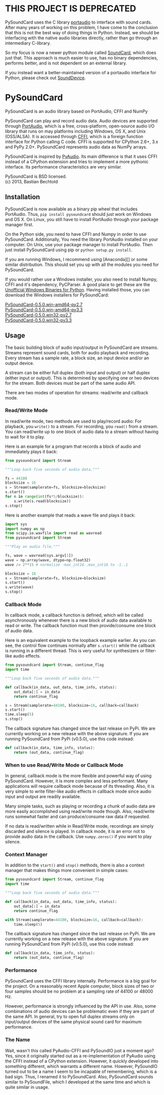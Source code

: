 THIS PROJECT IS DEPRECATED
==========================

PySoundCard uses the C library
[portaudio](http://www.portaudio.com) to interface with sound
cards. After many years of working on this problem, I have come
to the conclusion that this is not the best way of doing things
in Python. Instead, we should be interfacing with the native
audio libraries directly, rather than go through an intermediary
C-library.

So my focus is now a newer python module called
[SoundCard](https://github.com/bastibe/SoundCard), which does
just that. This approach is much easier to use, has no binary
dependencies, performs better, and is not dependent on an
external library.

If you instead want a better-maintained version of a portaudio
interface for Python, please check out
[SoundDevice](https://github.com/spatialaudio/python-sounddevice).

PySoundCard
===========

PySoundCard is an audio library based on PortAudio, CFFI and NumPy

PySoundCard can play and record audio data. Audio devices are supported
through [PortAudio][], which is a free, cross-platform, open-source audio
I/O library that runs on may platforms including Windows, OS X, and
Unix (OSS/ALSA). It is accessed through [CFFI][], which is a foreign
function interface for Python calling C code. CFFI is supported for
CPython 2.6+, 3.x and PyPy 2.0+. PySoundCard represents audio data as
NumPy arrays.

PySoundCard is inspired by [PyAudio][]. Its main difference is that it uses
CFFI instead of a CPython extension and tries to implement a more
pythonic interface. Its performance characteristics are very similar.

[PortAudio]: http://www.portaudio.com/
[CFFI]: http://cffi.readthedocs.org/
[PyAudio]: http://people.csail.mit.edu/hubert/pyaudio/

PySoundCard is BSD licensed.  
(c) 2013, Bastian Bechtold


Installation
-------------

PySoundCard is now available as a binary pip wheel that includes
PortAudio. Thus, `pip install pysoundcard` should just work on Windows
and OS X. On Linux, you still have to install PortAudio through your
package manager first.

On the Python side, you need to have CFFI and Numpy in order to use
PySoundCard. Additionally, You need the library PortAudio installed on
your computer. On Unix, use your package manager to install PortAudio.
Then just install PySoundCard using pip or `python setup.py install`.

If you are running Windows, I recommend using [Anaconda][] or some
similar distribution. This should set you up with all the modules you
need for PySoundCard.

If you would rather use a Windows installer, you also need to install
Numpy, CFFI and it's dependency, PyCParser. A good place to get these
are the [Unofficial Windows Binaries for Python][pybuilds]. Having
installed those, you can download the Windows installers for
PySoundCard:

[PySoundCard-0.5.0.win-amd64-py2.7](https://github.com/bastibe/PySoundCard/releases/download/0.5.0/PySoundCard-0.5.0.win-amd64-py2.7.exe)  
[PySoundCard-0.5.0.win-amd64-py3.3](https://github.com/bastibe/PySoundCard/releases/download/0.5.0/PySoundCard-0.5.0.win-amd64-py3.3.exe)  
[PySoundCard-0.5.0.win32-py2.7](https://github.com/bastibe/PySoundCard/releases/download/0.5.0/PySoundCard-0.5.0.win32-py2.7.exe)  
[PySoundCard-0.5.0.win32-py3.3](https://github.com/bastibe/PySoundCard/releases/download/0.5.0/PySoundCard-0.5.0.win32-py3.3.exe)

[WinPython]: https://www.continuum.io/downloads
[pybuilds]: http://www.lfd.uci.edu/~gohlke/pythonlibs/

Usage
-----

The basic building block of audio input/output in PySoundCard are
streams. Streams represent sound cards, both for audio playback and
recording. Every stream has a sample rate, a block size, an input
device and/or an output device.

A stream can be either full duplex (both input and output) or half
duplex (either input or output). This is determined by specifying one
or two devices for the stream. Both devices must be part of the same
audio API.

There are two modes of operation for streams: read/write and callback
mode.

### Read/Write Mode

In read/write mode, two methods are used to play/record audio: For
playback, you `write()` to a stream. For recording, you `read()`
from a stream. You can read/write up to one block of audio data to a
stream without having to wait for it to play.

Here is an example for a program that records a block of audio and
immediately plays it back:

```python
from pysoundcard import Stream

"""Loop back five seconds of audio data."""

fs = 44100
blocksize = 16
s = Stream(samplerate=fs, blocksize=blocksize)
s.start()
for n in range(int(fs*5/blocksize)):
    s.write(s.read(blocksize))
s.stop()
```

Here is another example that reads a wave file and plays it back:

```python
import sys
import numpy as np
from scipy.io.wavfile import read as wavread
from pysoundcard import Stream

"""Play an audio file."""

fs, wave = wavread(sys.argv[1])
wave = np.array(wave, dtype=np.float32)
wave /= 2**15 # normalize -max_int16..max_int16 to -1..1

blocksize = 16
s = Stream(samplerate=fs, blocksize=blocksize)
s.start()
s.write(wave)
s.stop()
```


### Callback Mode

In callback mode, a callback function is defined, which will be called
asynchronously whenever there is a new block of audio data available
to read or write. The callback function must then provide/consume one
block of audio data.

Here is an equivalent example to the loopback example earlier. As you
can see, the control flow continues normally after `s.start()` while
the callback is running in a different thread. This is very useful for
synthesizers or filter-like audio effects.

```python
from pysoundcard import Stream, continue_flag
import time

"""Loop back five seconds of audio data."""

def callback(in_data, out_data, time_info, status):
    out_data[:] = in_data
    return continue_flag

s = Stream(samplerate=44100, blocksize=16, callback=callback)
s.start()
time.sleep(5)
s.stop()
```

The callback signature has changed since the last release on
PyPi. We are currently working on a new release with the above
signature. If you are running PySoundCard from PyPi (v0.5.0), use this
code instead:


```python
def callback(in_data, time_info, status):
    return (out_data, continue_flag)
```


### When to use Read/Write Mode or Callback Mode

In general, callback mode is the more flexible and powerful way of
using PySoundCard. However, it is more complex and less performant.
Many applications will require callback mode because of its threading.
Also, it is very simple to write filter-like audio effects in callback
mode since audio input and output are readily available.

Many simple tasks, such as playing or recording a chunk of audio data
are more easily accomplished using read/write mode though. Also,
read/write runs somewhat faster and can produce/consume raw data if
requested.

If no data is read/written while in Read/Write mode, recordings are
simply discarded and silence is played. In callback mode, it is an
error not to provide audio data in the callback. Use `numpy.zeros()`
if you want to play silence.

### Context Manager

In addition to the `start()` and `stop()` methods, there is also a
context manager that makes things more convenient in simple cases:

```python
from pysoundcard import Stream, continue_flag
import time

"""Loop back five seconds of audio data."""

def callback(in_data, out_data, time_info, status):
    out_data[:] = in_data
    return continue_flag

with Stream(samplerate=44100, blocksize=16, callback=callback):
    time.sleep(5)
```

The callback signature has changed since the last release on
PyPi. We are currently working on a new release with the above
signature. If you are running PySoundCard from PyPi (v0.5.0), use this
code instead:


```python
def callback(in_data, time_info, status):
    return (out_data, continue_flag)
```


### Performance

PySoundCard uses the CFFI library internally. Performance is a big goal
for the project. On a reasonably recent Apple computer, block sizes of
two or four samples should be no problem at a sampling rate of 44100
or 48000 Hz.

However, performance is strongly influenced by the API in use. Also,
some combinations of audio devices can be problematic even if they are
part of the same API. In general, try to open full duplex streams only
on input/output devices of the same physical sound card for maximum
performance.

### The Name

Wait, wasn't this called PyAudio-CFFI and PySoundIO just a moment ago?
Yes, since it originally started out as a re-implementation of PyAudio
using the CFFI instead of a CPython extension. However, it quickly
developed into something different, which warrants a different name.
However, PySoundIO turned out to be a name I seem to be incapable of
remembering, which is a bad sign. Thus, I renamed it to PySoundCard.
Also, PySoundCard sounds similar to PySoundFile, which I developed at
the same time and which is quite similar in usage.
